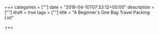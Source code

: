 +++
categories = [""]
date = "2018-04-10T07:33:12+00:00"
description = [""]
draft = true
tags = [""]
title = "A Beginner's One Bag Travel Packing List"

+++
